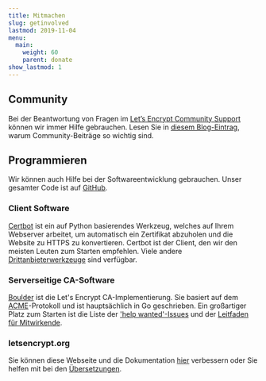 ```yaml
---
title: Mitmachen
slug: getinvolved
lastmod: 2019-11-04
menu:
  main:
    weight: 60
    parent: donate
show_lastmod: 1
---
```



## Community

Bei der Beantwortung von Fragen im [Let’s Encrypt Community Support](https://community.letsencrypt.org/) können wir immer Hilfe gebrauchen. Lesen Sie in [diesem Blog-Eintrag](/2015/08/13/lets-encrypt-community-support.html), warum Community-Beiträge so wichtig sind.

## Programmieren

Wir können auch Hilfe bei der Softwareentwicklung gebrauchen. Unser gesamter Code ist auf [GitHub](https://github.com/letsencrypt/).

### Client Software

[Certbot](https://github.com/certbot/certbot) ist ein auf Python basierendes Werkzeug, welches auf Ihrem Webserver arbeitet, um automatisch ein Zertifikat abzuholen und die Website zu HTTPS zu konvertieren. Certbot ist der Client, den wir den meisten Leuten zum Starten empfehlen. Viele andere [Drittanbieterwerkzeuge](/docs/client-options) sind verfügbar.

### Serverseitige CA-Software

[Boulder](https://github.com/letsencrypt/boulder) ist die Let's Encrypt CA-Implementierung. Sie basiert auf dem [ACME](https://tools.ietf.org/html/rfc8555)-Protokoll und ist hauptsächlich in Go geschrieben. Ein großartiger Platz zum Starten ist die Liste der ['help wanted'-Issues](https://github.com/letsencrypt/boulder/labels/help%20wanted) und der [Leitfaden für Mitwirkende](https://github.com/letsencrypt/boulder/blob/main/docs/CONTRIBUTING.md).

### letsencrypt.org

Sie können diese Webseite und die Dokumentation [hier](https://github.com/letsencrypt/website) verbessern oder Sie helfen mit bei den [Übersetzungen](https://crowdin.com/project/lets-encrypt-website).
